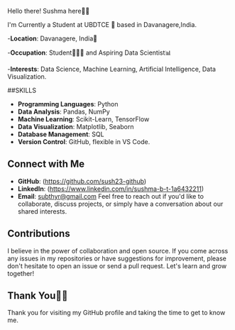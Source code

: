Hello there! Sushma here👋🏻

I'm Currently a Student at UBDTCE 🏫 based in Davanagere,India.


-**Location**: Davanagere, India📍

-**Occupation**: Student👩🏻‍🎓 and Aspiring Data Scientist📊

-**Interests**: Data Science, Machine Learning, Artificial Intelligence, Data Visualization.

##SKILLS
- **Programming Languages**: Python 
- **Data Analysis**: Pandas, NumPy
- **Machine Learning**: Scikit-Learn, TensorFlow
- **Data Visualization**: Matplotlib, Seaborn
- **Database Management**: SQL
- **Version Control**: GitHub,
                       flexible in VS Code.

## Connect with Me
- **GitHub**: (https://github.com/sush23-github)
- **LinkedIn**: (https://www.linkedin.com/in/sushma-b-t-1a6432211)
- **Email**: subthyr@gmail.com
  Feel free to reach out if you'd like to collaborate, discuss projects, or simply have a conversation about our shared interests.

## Contributions
I believe in the power of collaboration and open source. If you come across any issues in my repositories or have suggestions for improvement, please don't hesitate to open an issue or send a pull request. Let's learn and grow together!

## Thank You🙏🏻
Thank you for visiting my GitHub profile and taking the time to get to know me.



